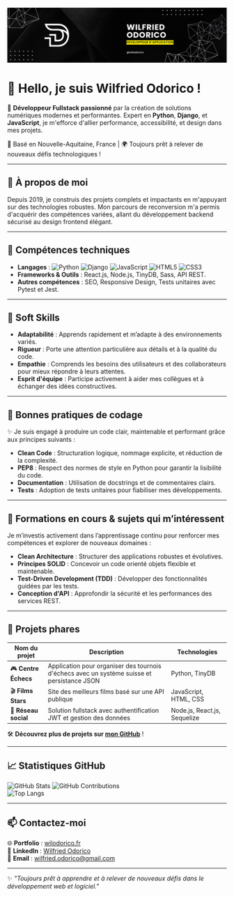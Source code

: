 ![Bannière de Wilfried Odorico](assets/Black-and-Yellow-Web-Developer-LinkedIn-Banner.png)

# 👋 Hello, je suis Wilfried Odorico !

🎯 **Développeur Fullstack passionné** par la création de solutions numériques modernes et performantes. Expert en **Python**, **Django**, et **JavaScript**, je m'efforce d'allier performance, accessibilité, et design dans mes projets.

📍 Basé en Nouvelle-Aquitaine, France | 🌍 Toujours prêt à relever de nouveaux défis technologiques !

---

## 🌟 **À propos de moi**

Depuis 2019, je construis des projets complets et impactants en m'appuyant sur des technologies robustes. Mon parcours de reconversion m'a permis d'acquérir des compétences variées, allant du développement backend sécurisé au design frontend élégant.

---

## 🔧 **Compétences techniques**

- **Langages** : ![Python](https://img.shields.io/badge/Python-3.9-blue) ![Django](https://img.shields.io/badge/Django-4.2-green) ![JavaScript](https://img.shields.io/badge/JavaScript-ES6-yellow) ![HTML5](https://img.shields.io/badge/HTML5-orange) ![CSS3](https://img.shields.io/badge/CSS3-blue)  
- **Frameworks & Outils** : React.js, Node.js, TinyDB, Sass, API REST.  
- **Autres compétences** : SEO, Responsive Design, Tests unitaires avec Pytest et Jest.  

---

## 🤝 **Soft Skills**

- **Adaptabilité** : Apprends rapidement et m’adapte à des environnements variés.  
- **Rigueur** : Porte une attention particulière aux détails et à la qualité du code.  
- **Empathie** : Comprends les besoins des utilisateurs et des collaborateurs pour mieux répondre à leurs attentes.  
- **Esprit d'équipe** : Participe activement à aider mes collègues et à échanger des idées constructives.

---

## 📜 **Bonnes pratiques de codage**

✨ Je suis engagé à produire un code clair, maintenable et performant grâce aux principes suivants :  
- **Clean Code** : Structuration logique, nommage explicite, et réduction de la complexité.  
- **PEP8** : Respect des normes de style en Python pour garantir la lisibilité du code.  
- **Documentation** : Utilisation de docstrings et de commentaires clairs.  
- **Tests** : Adoption de tests unitaires pour fiabiliser mes développements.  

---

## 📘 **Formations en cours & sujets qui m’intéressent**

Je m’investis activement dans l’apprentissage continu pour renforcer mes compétences et explorer de nouveaux domaines :  
- **Clean Architecture** : Structurer des applications robustes et évolutives.  
- **Principes SOLID** : Concevoir un code orienté objets flexible et maintenable.  
- **Test-Driven Development (TDD)** : Développer des fonctionnalités guidées par les tests.  
- **Conception d'API** : Approfondir la sécurité et les performances des services REST.

---

## 🌟 **Projets phares**

| Nom du projet        | Description                                                                                       | Technologies                   |
|----------------------|---------------------------------------------------------------------------------------------------|--------------------------------|
| 🎮 **Centre Échecs** | Application pour organiser des tournois d'échecs avec un système suisse et persistance JSON       | Python, TinyDB                |
| 🎬 **Films Stars**   | Site des meilleurs films basé sur une API publique                                                | JavaScript, HTML, CSS         |
| 💼 **Réseau social** | Solution fullstack avec authentification JWT et gestion des données                               | Node.js, React.js, Sequelize  |

🛠️ **Découvrez plus de projets sur [mon GitHub](https://github.com/wilodorico)** !

---

## 📈 **Statistiques GitHub**

![GitHub Stats](https://github-readme-stats.vercel.app/api?username=wilodorico&show_icons=true&theme=dark&hide_border=false)
![GitHub Contributions](https://github-readme-streak-stats.herokuapp.com/?user=wilodorico&theme=dark&hide_border=false)<br/>
![Top Langs](https://github-readme-stats.vercel.app/api/top-langs/?username=wilodorico&layout=compact&theme=dark&hide_border=false)

---

## 📫 **Contactez-moi**

🌐 **Portfolio** : [wilodorico.fr](https://www.wilodorico.fr/)  
💼 **LinkedIn** : [Wilfried Odorico](https://www.linkedin.com/in/wilfried-odorico)  
📧 **Email** : [wilfried.odorico@gmail.com](mailto:wilfried.odorico@gmail.com)  

---

✨ *"Toujours prêt à apprendre et à relever de nouveaux défis dans le développement web et logiciel."*



